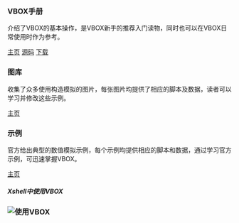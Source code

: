 

<div class="row">
    <div class="col-sm-6 col-md-4 col-lg-3">
        <div class="thumbnail">
            <div class="caption">
            <h3 class="text-center"><i class="fa fa-book"></i> VBOX手册</h3>
            <p>介绍了VBOX的基本操作，是VBOX新手的推荐入门读物，同时也可以在VBOX日常使用时作为参考。</p>
            <div class="text-center">
            <a href="http://doc.geovbox.com" class="btn btn-primary" role="button">主页</a>
            <a href="https://github.com/geovbox/vbox_doc" class="btn btn-default" role="button">源码</a>
            <a href="https://geovbox.com/download/" class="btn btn-default" role="button">下载</a>
            </div>
            </div>
        </div>
    </div>
    <div class="clearfix visible-sm"></div>
    <div class="col-sm-6 col-md-4 col-lg-3">
        <div class="thumbnail">
            <div class="caption">
            <h3 class="text-center"><i class="fa fa-image"></i> 图库</h3>
            <p>收集了众多使用构造模拟的图片，每张图片均提供了相应的脚本及数据，读者可以学习并修改这些示例。</p>
            <div class="text-center">
            <a href="/gallery/" class="btn btn-primary" role="button">主页</a>
            </div>
            </div>
        </div>
    </div>
    <div class="clearfix visible-sm"></div>
    <div class="col-sm-6 col-md-4 col-lg-3">
        <div class="thumbnail">
            <div class="caption">
            <h3 class="text-center"><i class="fa fa-image"></i> 示例</h3>
            <p>官方给出典型的数值模拟示例，每个示例均提供相应的脚本和数据，通过学习官方示例，可迅速掌握VBOX。</p>
            <div class="text-center">
            <a href="/example/" class="btn btn-primary" role="button">主页</a>
            </div>
            </div>
        </div>
    </div>
    <div class="clearfix visible-sm"></div>
    <div class="col-sm-6 col-md-4 col-lg-3">
        <div class="thumbnail">
            <div class="caption">
            <h5 class="text-center"><i class="fa fa-image"></i> Xshell中使用VBOX</h5>
            <h3 class="text-center"> <img src="/docs/usevbox.gif"  alt="使用VBOX" /> </h3>
            <div class="text-center">
<!--            <a href="/example/" class="btn btn-primary" role="button">主页</a>-->
            </div>
            </div>
        </div>
    </div>
</div>
